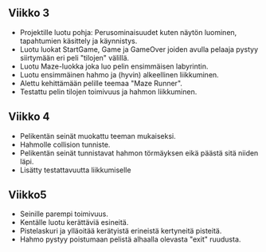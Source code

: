 ## Viikko 3
* Projektille luotu pohja: Perusominaisuudet kuten näytön luominen, tapahtumien käsittely ja käynnistys.
* Luotu luokat StartGame, Game ja GameOver joiden avulla pelaaja pystyy siirtymään eri peli "tilojen" välillä.
* Luotu Maze-luokka joka luo pelin ensimmäisen labyrintin.
* Luotu ensimmäinen hahmo ja (hyvin) alkeellinen liikkuminen.
* Alettu kehittämään pelille teemaa "Maze Runner".
* Testattu pelin tilojen toimivuus ja hahmon liikkuminen.

## Viikko 4
* Pelikentän seinät muokattu teeman mukaiseksi.
* Hahmolle collision tunniste.
* Pelikentän seinät tunnistavat hahmon törmäyksen eikä päästä sitä niiden läpi.
* Lisätty testattavuutta liikkumiselle

## Viikko5
* Seinille parempi toimivuus.
* Kentälle luotu kerättäviä esineitä.
* Pistelaskuri ja ylläoitää kerätyistä erineistä kertyneitä pisteitä.
* Hahmo pystyy poistumaan pelistä alhaalla olevasta "exit" ruudusta.
